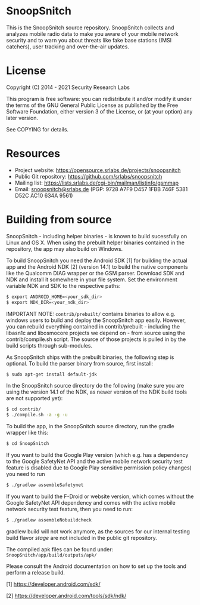 # SnoopSnitch

This is the SnoopSnitch source repository. SnoopSnitch collects and analyzes
mobile radio data to make you aware of your mobile network security and to warn
you about threats like fake base stations (IMSI catchers), user tracking and
over-the-air updates.

# License

Copyright (C) 2014 - 2021  Security Research Labs

This program is free software: you can redistribute it and/or modify it under
the terms of the GNU General Public License as published by the Free Software
Foundation, either version 3 of the License, or (at your option) any later
version.

See COPYING for details.

# Resources

* Project website:       https://opensource.srlabs.de/projects/snoopsnitch
* Public Git repository: https://github.com/srlabs/snoopsnitch
* Mailing list:          https://lists.srlabs.de/cgi-bin/mailman/listinfo/gsmmap
* Email:			       snoopsnitch@srlabs.de
                       (PGP: 9728 A7F9 D457 1FBB 746F  5381 D52C AC10 634A 9561)

# Building from source

SnoopSnitch - including helper binaries - is known to build sucessfully on
Linux and OS X. When using the prebuilt helper binaries contained in the
repository, the app may also build on Windows.

To build SnoopSnitch you need the Android SDK [1] for building the actual app
and the Android NDK [2] (version 14.1) to build the native components like the Qualcomm DIAG
wrapper or the GSM parser. Download SDK and NDK and install it somewhere in
your file system. Set the environment variable NDK and SDK to the respective
paths:

```bash
$ export ANDROID_HOME=<your_sdk_dir>
$ export NDK_DIR=<your_ndk_dir>
```

IMPORTANT NOTE: `contrib/prebuilt/` contains binaries to allow e.g. windows users
to build and deploy the SnoopSnitch app easily. However, you can rebuild
everything contained in contrib/prebuilt - including the libasn1c and
libosmocore projects we depend on - from source using the contrib/compile.sh
script. The source of those projects is pulled in by the build scripts through
sub-modules.

As SnoopSnitch ships with the prebuilt binaries, the following step is optional.
To build the parser binary from source, first install:

```bash
$ sudo apt-get install default-jdk
```

In the SnoopSnitch source directory do the following (make sure you are using the version 14.1 of the NDK, as newer version of the NDK build tools are not supported yet):

```bash
$ cd contrib/
$ ./compile.sh -a -g -u
```

To build the app, in the SnoopSnitch source directory, run the gradle wrapper like this:

```bash
$ cd SnoopSnitch
```

If you want to build the Google Play version (which e.g. has a dependency to the Google SafetyNet API and the active mobile network security test feature is disabled due to Google Play sensitive permission policy changes) you need to run

```bash
$ ./gradlew assembleSafetynet
```

If you want to build the F-Droid or website version, which comes without the Google SafetyNet API dependency and comes with the active mobile network security test feature, then you need to run:

```bash
$ ./gradlew assembleNobuildcheck
```

gradlew build will not work anymore, as the sources for our internal testing build flavor *stage* are not included in the public git repository.

The compiled apk files can be found under: `SnoopSnitch/app/build/outputs/apk/`


Please consult the Android documentation on how to set up the tools and
perform a release build.


[1] https://developer.android.com/sdk/

[2] https://developer.android.com/tools/sdk/ndk/
